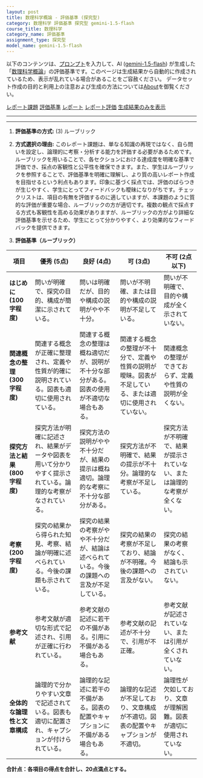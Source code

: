 ```yaml
---
layout: post
title: 数理科学概論 - 評価基準 (探究型)
category: 数理科学 評価基準 探究型 gemini-1.5-flash
course_title: 数理科学
category_name: 評価基準
assignment_type: 探究型
model_name: gemini-1.5-flash
---
```


以下のコンテンツは、[プロンプト](http://127.0.0.1:8000/generated/数理科学/gemini-1.5-flash/prompt_評価基準-探究型.md)を入力して、AI ([gemini-1.5-flash](contents/gemini-1.5-flash)) が生成した「[数理科学概論](/contents/数理科学/)」の評価基準です。このページは生成結果から自動的に作成されているため、表示が乱れている場合があることをご容赦ください。
データセット作成の目的と利用上の注意および生成の方法については[About](/About)を御覧ください。

[レポート課題](../レポート課題-探究型)
[評価基準](../評価基準-探究型)
[レポート](../レポート-探究型)
[レポート評価](../レポート評価-探究型)
[生成結果のみを表示](http://127.0.0.1:8000/generated/数理科学/gemini-1.5-flash/評価基準-探究型.md)
  

***
***
  
1. **評価基準の方式:** (3) ルーブリック

2. **方式選択の理由:** このレポート課題は、単なる知識の再現ではなく、自ら問いを設定し、論理的に考察・分析する能力を評価する必要があるためです。ルーブリックを用いることで、各セクションにおける達成度を明確な基準で評価でき、採点の客観性と公平性を確保できます。また、学生はルーブリックを参照することで、評価基準を明確に理解し、より質の高いレポート作成を目指せるという利点もあります。印象に基づく採点では、評価のばらつきが生じやすく、学生にとってフィードバックも曖昧になりがちです。チェックリストは、項目の有無を評価するのに適していますが、本課題のように質的な評価が重要な場合、ルーブリックの方が適切です。複数の観点で採点する方式も客観性を高める効果がありますが、ルーブリックの方がより詳細な評価基準を示せるため、学生にとって分かりやすく、より効果的なフィードバックを提供できます。


3. **評価基準（ルーブリック）**

| 項目 | 優秀 (5点) | 良好 (4点) | 可 (3点) | 不可 (2点以下) |
|---|---|---|---|---|
| **はじめに (100字程度)** | 問いが明確で、探究の目的、構成が簡潔に示されている。 | 問いは明確だが、目的や構成の説明がやや不十分。 | 問いが不明確、または目的や構成の説明が不足している。 | 問いが不明確で、目的や構成が全く示されていない。 |
| **関連概念の整理 (300字程度)** | 関連する概念が正確に整理され、定義や性質が的確に説明されている。図表も適切に使用されている。 | 関連する概念の整理は概ね適切だが、説明が不十分な部分がある。図表の使用が不適切な場合もある。 | 関連する概念の整理が不十分で、定義や性質の説明が曖昧。図表が不足している、または適切に使用されていない。 | 関連概念の整理ができておらず、定義や性質の説明が全くない。 |
| **探究方法と結果 (800字程度)** | 探究方法が明確に記述され、結果がデータや図表を用いて分かりやすく提示されている。論理的な考察がなされている。 | 探究方法の説明がやや不十分だが、結果の提示は概ね適切。論理的な考察に不十分な部分がある。 | 探究方法が不明確で、結果の提示が不十分。論理的な考察が不足している。 | 探究方法が不明確で、結果が提示されていない、または論理的な考察が全くない。 |
| **考察 (200字程度)** | 探究の結果から得られた知見、考察、結論が明確に述べられている。今後の課題も示されている。 | 探究の結果の考察がやや不十分だが、結論は述べられている。今後の課題への言及が不足している。 | 探究の結果の考察が不足しており、結論が不明確。今後の課題への言及がない。 | 探究の結果の考察がなく、結論も示されていない。 |
| **参考文献** | 参考文献が適切な形式で記述され、引用が正確に行われている。 | 参考文献の記述に若干の不備がある。引用に不備がある場合もある。 | 参考文献の記述が不十分で、引用が不正確。 | 参考文献が記述されていない、または引用が全くされていない。 |
| **全体的な論理性と文章構成** | 論理的で分かりやすい文章で記述されている。図表も適切に配置され、キャプションが付けられている。 | 論理的な記述に若干の不備がある。図表の配置やキャプションに不備がある場合もある。 | 論理的な記述が不足しており、文章構成が不適切。図表の配置やキャプションが不適切。 | 論理性が欠如しており、文章が理解困難。図表が適切に使用されていない。 |


**合計点：各項目の得点を合計し、20点満点とする。**
